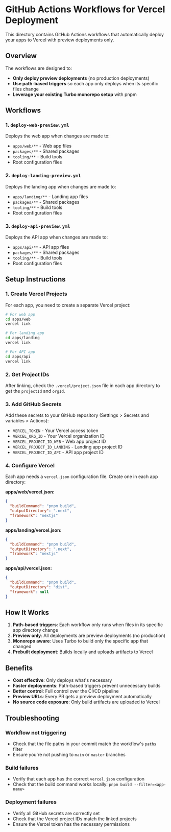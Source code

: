 # GitHub Actions Workflows for Vercel Deployment

This directory contains GitHub Actions workflows that automatically deploy your apps to Vercel with preview deployments only.

## Overview

The workflows are designed to:

- **Only deploy preview deployments** (no production deployments)
- **Use path-based triggers** so each app only deploys when its specific files change
- **Leverage your existing Turbo monorepo setup** with pnpm

## Workflows

### 1. `deploy-web-preview.yml`

Deploys the web app when changes are made to:

- `apps/web/**` - Web app files
- `packages/**` - Shared packages
- `tooling/**` - Build tools
- Root configuration files

### 2. `deploy-landing-preview.yml`

Deploys the landing app when changes are made to:

- `apps/landing/**` - Landing app files
- `packages/**` - Shared packages
- `tooling/**` - Build tools
- Root configuration files

### 3. `deploy-api-preview.yml`

Deploys the API app when changes are made to:

- `apps/api/**` - API app files
- `packages/**` - Shared packages
- `tooling/**` - Build tools
- Root configuration files

## Setup Instructions

### 1. Create Vercel Projects

For each app, you need to create a separate Vercel project:

```bash
# For web app
cd apps/web
vercel link

# For landing app
cd apps/landing
vercel link

# For API app
cd apps/api
vercel link
```

### 2. Get Project IDs

After linking, check the `.vercel/project.json` file in each app directory to get the `projectId` and `orgId`.

### 3. Add GitHub Secrets

Add these secrets to your GitHub repository (Settings > Secrets and variables > Actions):

- `VERCEL_TOKEN` - Your Vercel access token
- `VERCEL_ORG_ID` - Your Vercel organization ID
- `VERCEL_PROJECT_ID_WEB` - Web app project ID
- `VERCEL_PROJECT_ID_LANDING` - Landing app project ID
- `VERCEL_PROJECT_ID_API` - API app project ID

### 4. Configure Vercel

Each app needs a `vercel.json` configuration file. Create one in each app directory:

**apps/web/vercel.json:**

```json
{
  "buildCommand": "pnpm build",
  "outputDirectory": ".next",
  "framework": "nextjs"
}
```

**apps/landing/vercel.json:**

```json
{
  "buildCommand": "pnpm build",
  "outputDirectory": ".next",
  "framework": "nextjs"
}
```

**apps/api/vercel.json:**

```json
{
  "buildCommand": "pnpm build",
  "outputDirectory": "dist",
  "framework": null
}
```

## How It Works

1. **Path-based triggers**: Each workflow only runs when files in its specific app directory change
2. **Preview only**: All deployments are preview deployments (no production)
3. **Monorepo aware**: Uses Turbo to build only the specific app that changed
4. **Prebuilt deployment**: Builds locally and uploads artifacts to Vercel

## Benefits

- **Cost effective**: Only deploys what's necessary
- **Faster deployments**: Path-based triggers prevent unnecessary builds
- **Better control**: Full control over the CI/CD pipeline
- **Preview URLs**: Every PR gets a preview deployment automatically
- **No source code exposure**: Only build artifacts are uploaded to Vercel

## Troubleshooting

### Workflow not triggering

- Check that the file paths in your commit match the workflow's `paths` filter
- Ensure you're not pushing to `main` or `master` branches

### Build failures

- Verify that each app has the correct `vercel.json` configuration
- Check that the build command works locally: `pnpm build --filter=<app-name>`

### Deployment failures

- Verify all GitHub secrets are correctly set
- Check that the Vercel project IDs match the linked projects
- Ensure the Vercel token has the necessary permissions
